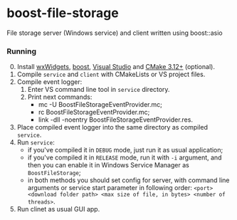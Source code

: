 # boost-file-storage
File storage server (Windows service) and client written using boost::asio
### Running
0. Install [wxWidgets](https://www.wxwidgets.org/), [boost](https://www.boost.org/), [Visual Studio](https://visualstudio.microsoft.com/) and [CMake 3.12+](https://cmake.org/) (optional).
1. Compile `service` and `client` with CMakeLists or VS project files.
2. Compile event logger:
	1. Enter VS command line tool in `service` directory.
	2. Print next commands:
		* mc -U BoostFileStorageEventProvider.mc;
		* rc BoostFileStorageEventProvider.mc;
		* link -dll -noentry BoostFileStorageEventProvider.res.
3. Place compiled event logger into the same directory as compiled `service`.
4. Run `service`:
    * if you've compiled it in `DEBUG` mode, just run it as usual application;
    * if you've compiled it in `RELEASE` mode, run it with `-i` argument, and then you can enable it in Windows Service Manager as `BoostFileStorage`;
	* in both methods you should set config for server, with command line arguments or service start parameter in following order: `<port> <download folder path> <max size of file, in bytes> <number of threads>`.
5. Run clinet as usual GUI app.
